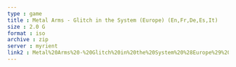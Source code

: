 ```yaml
---
type : game
title : Metal Arms - Glitch in the System (Europe) (En,Fr,De,Es,It)
size : 2.0 G
format : iso
archive : zip
server : myrient
link2 : Metal%20Arms%20-%20Glitch%20in%20the%20System%20%28Europe%29%20%28En%2CFr%2CDe%2CEs%2CIt%29
---
```

